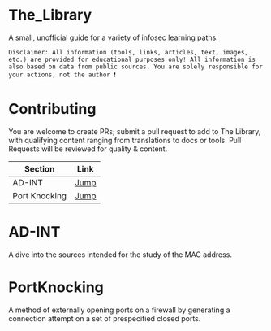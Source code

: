 # The_Library

A small, unofficial guide for a variety of infosec learning paths. 

    Disclaimer: All information (tools, links, articles, text, images, etc.) are provided for educational purposes only! All information is also based on data from public sources. You are solely responsible for your actions, not the author ❗️


# Contributing

You are welcome to create PRs; submit a pull request to add to The Library, with qualifying content ranging from translations to docs or tools. 
Pull Requests will be reviewed for quality & content. 



| Section                                   | Link                                                                                                   |
|-------------------------------------------|--------------------------------------------------------------------------------------------------------|
| AD-INT                                    | [Jump](https://github.com/GNYniamh/The_Library#AD-INT)                                                 |
| Port Knocking                             | [Jump](https://github.com/GNYniamh/The_Library#PortKnocking)                                          |


# AD-INT

A dive into the sources intended for the study of the MAC address.




# PortKnocking

A method of externally opening ports on a firewall by generating a connection attempt on a set of prespecified closed ports.
